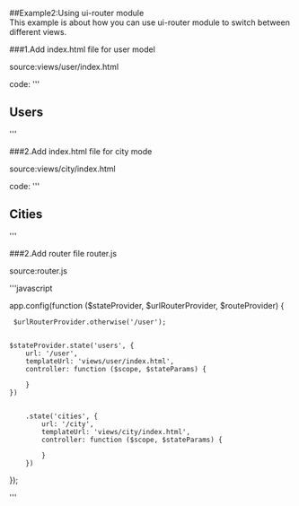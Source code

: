 ##Example2:Using ui-router module  
This example is about how you can use ui-router module to switch between different views.

###1.Add index.html file for user model

source:views/user/index.html

code:
'''
<h2>Users</h2> 

'''



###2.Add index.html file for city mode

source:views/city/index.html

code:
'''
<h2>Cities</h2> 

'''

###2.Add router file router.js

source:router.js

'''javascript

 app.config(function ($stateProvider, $urlRouterProvider, $routeProvider) {
    
     $urlRouterProvider.otherwise('/user');

    
    $stateProvider.state('users', {
        url: '/user',
        templateUrl: 'views/user/index.html',
        controller: function ($scope, $stateParams) {
           
        }
    })


        .state('cities', {
            url: '/city',
            templateUrl: 'views/city/index.html',
            controller: function ($scope, $stateParams) {
             
            }
        })

});

'''
